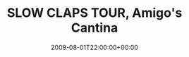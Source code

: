 ---
templateKey: event
guid: 0894e43f-6eab-11ea-99c5-002590d1d1b0
date: 2009-08-01T22:00:00+00:00
eventTime: '10pm'
title: "SLOW CLAPS TOUR, Amigo's Cantina"
artist: SLOW CLAPS TOUR
city: Saskatoon
venue: Amigo's Cantina
group: PPF House
guests: The Intelligentlemen
---